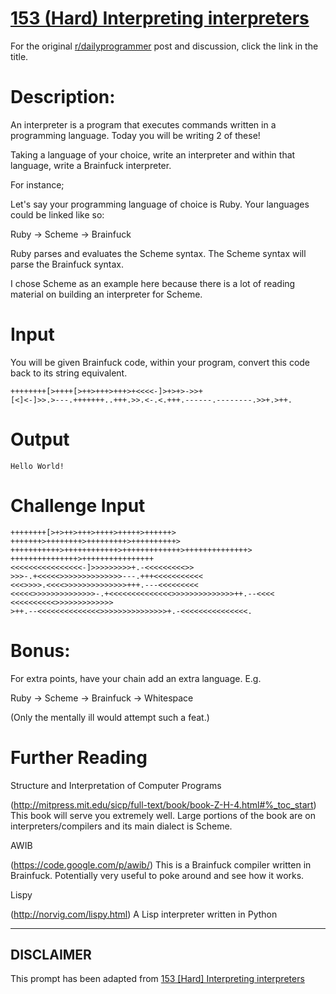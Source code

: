 # [153 (Hard) Interpreting interpreters](https://www.reddit.com/r/dailyprogrammer/comments/210j6i/21314_challenge_153_hard_interpreting_interpreters/)

For the original [r/dailyprogrammer](https://www.reddit.com/r/dailyprogrammer/) post and discussion, click the link in the title.

# Description:
An interpreter is a program that executes commands written in a programming language. Today you will be writing 2 of these!

Taking a language of your choice, write an interpreter and within that language, write a Brainfuck interpreter.

For instance;

Let's say your programming language of choice is Ruby. Your languages could be linked like so:

Ruby -> Scheme -> Brainfuck

Ruby parses and evaluates the Scheme syntax. The Scheme syntax will parse the Brainfuck syntax.

I chose Scheme as an example here because there is a lot of reading material on building an interpreter for Scheme.

# Input
You will be given Brainfuck code, within your program, convert this code back to its string equivalent.


```
++++++++[>++++[>++>+++>+++>+<<<<-]>+>+>->>+
[<]<-]>>.>---.+++++++..+++.>>.<-.<.+++.------.--------.>>+.>++.
```
# Output

```
Hello World!
```
# Challenge Input

```
++++++++[>+>++>+++>++++>+++++>++++++>
+++++++>++++++++>+++++++++>++++++++++>
+++++++++++>++++++++++++>+++++++++++++>++++++++++++++>
+++++++++++++++>++++++++++++++++
<<<<<<<<<<<<<<<<-]>>>>>>>>>+.-<<<<<<<<<>>
>>>-.+<<<<<>>>>>>>>>>>>>>---.+++<<<<<<<<<<<
<<<>>>>.<<<<>>>>>>>>>>>>>>+++.---<<<<<<<<<
<<<<<>>>>>>>>>>>>>>-.+<<<<<<<<<<<<<<>>>>>>>>>>>>>>++.--<<<<
<<<<<<<<<<>>>>>>>>>>>>>
>++.--<<<<<<<<<<<<<<>>>>>>>>>>>>>>>+.-<<<<<<<<<<<<<<<.
```
# Bonus:
For extra points, have your chain add an extra language.
E.g.

Ruby -> Scheme -> Brainfuck -> Whitespace

(Only the mentally ill would attempt such a feat.)

# Further Reading
Structure and Interpretation of Computer Programs

(http://mitpress.mit.edu/sicp/full-text/book/book-Z-H-4.html#%_toc_start)
This book will serve you extremely well. Large portions of the book are on interpreters/compilers and its main dialect is Scheme.

AWIB

(https://code.google.com/p/awib/)
This is a Brainfuck compiler written in Brainfuck. Potentially very useful to poke around and see how it works.

Lispy

(http://norvig.com/lispy.html)
A Lisp interpreter written in Python


----
## **DISCLAIMER**
This prompt has been adapted from [153 [Hard] Interpreting interpreters](https://www.reddit.com/r/dailyprogrammer/comments/210j6i/21314_challenge_153_hard_interpreting_interpreters/
)
